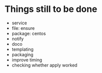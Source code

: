 # Things still to be done

* service
* file: ensure
* package: centos
* notify
* doco
* templating
* packaging
* improve timing
* checking whether apply worked
